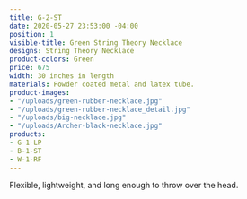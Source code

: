 ```yaml
---
title: G-2-ST
date: 2020-05-27 23:53:00 -04:00
position: 1
visible-title: Green String Theory Necklace
designs: String Theory Necklace
product-colors: Green
price: 675
width: 30 inches in length
materials: Powder coated metal and latex tube.
product-images:
- "/uploads/green-rubber-necklace.jpg"
- "/uploads/green-rubber-necklace_detail.jpg"
- "/uploads/big-necklace.jpg"
- "/uploads/Archer-black-necklace.jpg"
products:
- G-1-LP
- B-1-ST
- W-1-RF
---
```


Flexible, lightweight, and long enough to throw over the head.